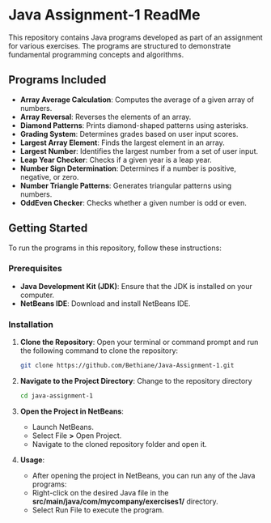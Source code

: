 # Java Assignment-1 ReadMe

This repository contains Java programs developed as part of an assignment for various exercises. The programs are structured to demonstrate fundamental programming concepts and algorithms.

## Programs Included

- **Array Average Calculation**: Computes the average of a given array of numbers.
- **Array Reversal**: Reverses the elements of an array.
- **Diamond Patterns**: Prints diamond-shaped patterns using asterisks.
- **Grading System**: Determines grades based on user input scores.
- **Largest Array Element**: Finds the largest element in an array.
- **Largest Number**: Identifies the largest number from a set of user input.
- **Leap Year Checker**: Checks if a given year is a leap year.
- **Number Sign Determination**: Determines if a number is positive, negative, or zero.
- **Number Triangle Patterns**: Generates triangular patterns using numbers.
- **OddEven Checker**: Checks whether a given number is odd or even.

## Getting Started

To run the programs in this repository, follow these instructions:

### Prerequisites

- **Java Development Kit (JDK)**: Ensure that the JDK is installed on your computer. 
- **NetBeans IDE**: Download and install NetBeans IDE.

### Installation

1. **Clone the Repository**:
   Open your terminal or command prompt and run the following command to clone the repository:

   ```bash
   git clone https://github.com/Bethiane/Java-Assignment-1.git

 2. **Navigate to the Project Directory**:
    Change to the repository directory

    ```bash
    cd java-assignment-1

 3. **Open the Project in NetBeans**:
    - Launch NetBeans.
    - Select File **>** Open Project.
    - Navigate to the cloned repository folder and open it.
   
  4. **Usage**:
     - After opening the project in NetBeans, you can run any of the Java programs:
     - Right-click on the desired Java file in the **src/main/java/com/mycompany/exercises1/** directory.
     - Select Run File to execute the program.
